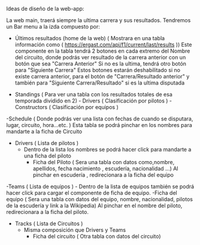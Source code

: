 Ideas de diseño de la web-app:

La web main, traerá siempre la ultima carrera y sus resultados.
Tendremos un Bar menu a la izda compuesto por:

- Últimos resultados (home de la web) ( Mostrara en una tabla información como ( https://ergast.com/api/f1/current/last/results ))
 Este componente en la tabla tendrá 2 botones en cada extremo del Nombre del circuito, donde podrás ver resultado de la carrera anterior con un botón que sea "Carrera Anterior" Si no es la ultima, tendrá otro botón para "Siguiente Carrera" 
 Estos botones estarán deshabilitado si no existe carrera anterior, para el botón de "Carrera/Resultado anterior" y también para "Siguiente Carrera/Resultado" si es la ultima disputada

- Standings ( Para ver una tabla con los resultados totales de esa temporada dividido en 2)
        - Drivers ( Clasificación por pilotos )
        - Constructors ( Clasificación por equipos )

-Schedule ( Donde podrás ver una lista con fechas de cuando se disputara, lugar, circuito, hora...etc. )
    Esta tabla se podrá pinchar en los nombres para mandarte a la ficha de Circuito

- Drivers ( Lista de pilotos )
    - Dentro de la lista los nombres se podrá hacer click para mandarte a una ficha del piloto 
        - Ficha del Piloto ( Sera una tabla con datos como,nombre, apellidos, fecha nacimiento , escudería, nacionalidad ...)
        Al pinchar en escudería , redirecionara a la ficha del equipo

-Teams ( Lista de equipos )
    - Dentro de la lista de equipos también se podrá hacer click para cargar el componente de ficha de equipo.
        -Ficha del equipo ( Sera una tabla con datos del equipo, nombre, nacionalidad, pilotos de la escudería y link a la Wikipedia)
        Al pinchar en el nombre del piloto, redirecionara a la ficha del piloto.

- Tracks ( Lista de Circuitos )
    - Misma composición que Drivers y Teams
        - Ficha del circuito ( Otra tabla con datos del circuito)




    
